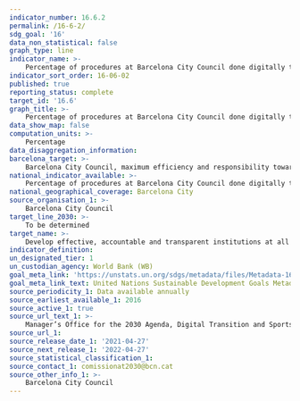 ```yaml
---
indicator_number: 16.6.2
permalink: /16-6-2/
sdg_goal: '16'
data_non_statistical: false
graph_type: line
indicator_name: >-
    Percentage of procedures at Barcelona City Council done digitally through the Virtual Procedures Office 
indicator_sort_order: 16-06-02
published: true
reporting_status: complete
target_id: '16.6'
graph_title: >-
    Percentage of procedures at Barcelona City Council done digitally through the Virtual Procedures Office 
data_show_map: false
computation_units: >-
    Percentage
data_disaggregation_information:
barcelona_target: >-
    Barcelona City Council, maximum efficiency and responsibility towards the general public 
national_indicator_available: >-
    Percentage of procedures at Barcelona City Council done digitally through the Virtual Procedures Office 
national_geographical_coverage: Barcelona City
source_organisation_1: >-
    Barcelona City Council
target_line_2030: >-
    To be determined
target_name: >-
    Develop effective, accountable and transparent institutions at all levels
indicator_definition:
un_designated_tier: 1
un_custodian_agency: World Bank (WB)
goal_meta_link: 'https://unstats.un.org/sdgs/metadata/files/Metadata-16-06-02.pdf'
goal_meta_link_text: United Nations Sustainable Development Goals Metadata (pdf 894kB)
source_periodicity_1: Data available annually
source_earliest_available_1: 2016
source_active_1: true
source_url_text_1: >-
    Manager’s Office for the 2030 Agenda, Digital Transition and Sports
source_url_1: 
source_release_date_1: '2021-04-27'
source_next_release_1: '2022-04-27'
source_statistical_classification_1: 
source_contact_1: comissionat2030@bcn.cat
source_other_info_1: >-
    Barcelona City Council
---
```

